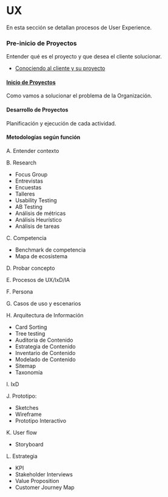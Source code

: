# UX

En esta sección se detallan procesos de User Experience.

### Pre-inicio de Proyectos
Entender qué es el proyecto y que desea el cliente solucionar.
* [Conociendo al cliente y su proyecto](/conociendo_al_cliente_y_su_proyecto.md)


#### [Inicio de Proyectos](/inicio_de_proyectos.md)
Como vamos a solucionar el problema de la Organización.


#### Desarrollo de Proyectos
Planificación y ejecución de cada actividad.


#### Metodologías según función
A. Entender contexto 

B. Research
* Focus Group
* Entrevistas
* Encuestas
* Talleres
* Usability Testing
* AB Testing
* Análisis de métricas
* Análisis Heurístico
* Análisis de tareas

C. Competencia
* Benchmark de competencia
* Mapa de ecosistema 

D. Probar concepto

E. Procesos de UX/IxD/IA

F. Persona

G. Casos de uso y escenarios

H. Arquitectura de Información
* Card Sorting
* Tree testing
* Auditoria de Contenido
* Estrategia de Contenido
* Inventario de Contenido
* Modelado de Contenido
* Sitemap
* Taxonomía


I. IxD

J. Prototipo: 
* Sketches
* Wireframe
* Prototipo Interactivo


K. User flow
* Storyboard

L. Estrategia
* KPI
* Stakeholder Interviews
* Value Proposition
* Customer Journey Map
